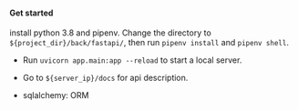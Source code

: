 #### Get started
install  python 3.8 and pipenv. Change the directory to `${project_dir}/back/fastapi/`, then run `pipenv install` and `pipenv shell`.

- Run `uvicorn app.main:app --reload` to start a local server.

- Go to `${server_ip}/docs` for api description.

- sqlalchemy: ORM